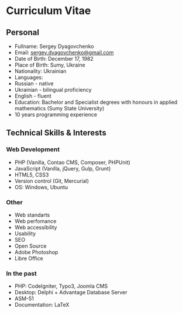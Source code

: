# Curriculum Vitae

## Personal

* Fullname: Sergey Dyagovchenko
* Email: sergey.dyagovchenko@gmail.com
* Date of Birth: December 17, 1982
* Place of Birth: Sumy, Ukraine
* Nationality: Ukrainian
* Languages: 
 * Russian - native
 * Ukrainian - bilingual proficiency
 * English - fluent
* Education: Bachelor and Specialist degrees with honours in applied mathematics (Sumy State University)
* 10 years programming experience

## Technical Skills & Interests

### Web Development
 
* PHP (Vanilla, Contao CMS, Composer, PHPUnit)
* JavaScript (Vanilla, jQuery, Gulp, Grunt)
* HTML5, CSS3
* Version control (Git, Mercurial)
* OS: Windows, Ubuntu

### Other

* Web standarts
* Web perfomance
* Web accessibility
* Usability
* SEO
* Open Source
* Adobe Photoshop
* Libre Office

### In the past

* PHP: CodeIgniter, Typo3, Joomla CMS
* Desktop: Delphi + Advantage Database Server
* ASM-51
* Documentation: LaTeX
